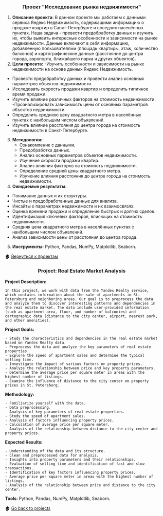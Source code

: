 <h3 align="center">Проект "Исследование рынка недвижимости"</h3>

1. **Описание проекта:**
    В данном проекте мы работаем с данными сервиса Яндекс Недвижимость, содержащими информацию о продаже квартир в Санкт-Петербурге и соседних населённых пунктах. Наша задача - провести предобработку данных и изучить их, чтобы выявить интересные особенности и зависимости на рынке недвижимости. Данные включают в себя информацию, добавленную пользователями (площадь квартиры, этаж, количество балконов) и картографические данные (расстояние до центра города, аэропорта, ближайшего парка и других объектов).
2. **Цели проекта:**
  -Изучить особенности и зависимости на рынке недвижимости на основе данных Яндекс Недвижимость.
 - Провести предобработку данных и провести анализ основных параметров объектов недвижимости.
 - Исследовать скорость продажи квартир и определить типичное время продажи.
 - Изучить влияние различных факторов на стоимость недвижимости.
 -Проанализировать зависимость цены от основных параметров объектов недвижимости.
- Определить среднюю цену квадратного метра в населённых пунктах с наибольшим числом объявлений.
- Изучить влияние расстояния до центра города на стоимость недвижимости в Санкт-Петербурге.
3. **Методология:**
    -	Ознакомление с данными.
    - Предобработка данных.
    - Анализ основных параметров объектов недвижимости.
    - Изучение скорости продажи квартир.
    - Анализ влияния факторов на стоимость недвижимости.
    - Определение средней цены квадратного метра.
    - Изучение влияния расстояния до центра города на стоимость недвижимости.
4. **Ожидаемые результаты:**
- Понимание данных и их структуры.
- Чистые и предобработанные данные для анализа.
- Инсайты о параметрах недвижимости и их взаимосвязях.
- Оценка времени продажи и определение быстрых и долгих сделок.
- Идентификация ключевых факторов, влияющих на стоимость недвижимости.
- Средняя цена квадратного метра в населённых пунктах с наибольшим числом объявлений.
- Анализ зависимости цены от расстояния до центра города.
5. **Инструменты:**
    Python, Pandas, NumPy, Matplotlib, Seaborn.
  

🏠  <a href="https://github.com/MalykhinViktor/Yandex_praktikum" target="_blank">Вернуться к проектам</a>


<h3 align="center">  Project: Real Estate Market Analysis </h3>

**Project Description:**

    In this project, we work with data from the Yandex Realty service, which contains information about the sale of apartments in St. Petersburg and neighboring areas. Our goal is to preprocess the data and analyze them to discover interesting patterns and dependencies in the real estate market. The data include user-provided information (such as apartment area, floor, and number of balconies) and cartographic data (distance to the city center, airport, nearest park, and other amenities).

**Project Goals:**

    - Study the characteristics and dependencies in the real estate market based on Yandex Realty data.
    - Preprocess the data and analyze the key parameters of real estate properties.
    - Explore the speed of apartment sales and determine the typical selling time.
    - Investigate the impact of various factors on property prices.
    - Analyze the relationship between price and key property parameters.
    - Determine the average price per square meter in areas with the highest number of listings.
    - Examine the influence of distance to the city center on property prices in St. Petersburg.
**Methodology:**

    - Familiarize yourself with the data.
    - Data preprocessing.
    - Analysis of key parameters of real estate properties.
    - Study the speed of apartment sales.
    - Analysis of factors influencing property prices.
    - Calculation of average price per square meter.
    - Analysis of the relationship between distance to the city center and property prices.
**Expected Results:**

    - Understanding of the data and its structure.
    - Clean and preprocessed data for analysis.
    - Insights into property parameters and their relationships.
    - Evaluation of selling time and identification of fast and slow transactions.
    - Identification of key factors influencing property prices.
    - Average price per square meter in areas with the highest number of listings.
    - Analysis of the relationship between price and distance to the city center.
**Tools:**
Python, Pandas, NumPy, Matplotlib, Seaborn.

🏠  <a href="https://github.com/MalykhinViktor/Yandex_praktikum" target="_blank">Go back to projects</a>

